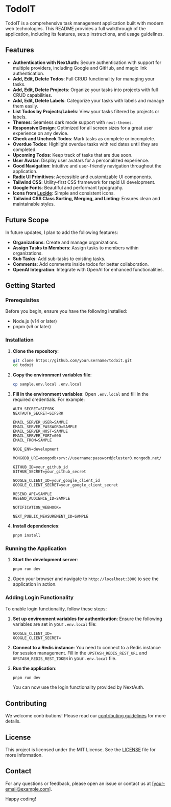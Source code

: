 # TodoIT

TodoIT is a comprehensive task management application built with modern web technologies. This README provides a full walkthrough of the application, including its features, setup instructions, and usage guidelines.

## Features

- **Authentication with NextAuth**: Secure authentication with support for multiple providers, including Google and GitHub, and magic link authentication.
- **Add, Edit, Delete Todos**: Full CRUD functionality for managing your tasks.
- **Add, Edit, Delete Projects**: Organize your tasks into projects with full CRUD capabilities.
- **Add, Edit, Delete Labels**: Categorize your tasks with labels and manage them easily.
- **List Todos by Projects/Labels**: View your tasks filtered by projects or labels.
- **Themes**: Seamless dark mode support with `next-themes`.
- **Responsive Design**: Optimized for all screen sizes for a great user experience on any device.
- **Check and Uncheck Todos**: Mark tasks as complete or incomplete.
- **Overdue Todos**: Highlight overdue tasks with red dates until they are completed.
- **Upcoming Todos**: Keep track of tasks that are due soon.
- **User Avatar**: Display user avatars for a personalized experience.
- **Good Navigation**: Intuitive and user-friendly navigation throughout the application.
- **Radix UI Primitives**: Accessible and customizable UI components.
- **Tailwind CSS**: Utility-first CSS framework for rapid UI development.
- **Google Fonts**: Beautiful and performant typography.
- **Icons from [Lucide](https://lucide.dev)**: Simple and consistent icons.
- **Tailwind CSS Class Sorting, Merging, and Linting**: Ensures clean and maintainable styles.

## Future Scope

In future updates, I plan to add the following features:

- **Organizations**: Create and manage organizations.
- **Assign Tasks to Members**: Assign tasks to members within organizations.
- **Sub Tasks**: Add sub-tasks to existing tasks.
- **Comments**: Add comments inside todos for better collaboration.
- **OpenAI Integration**: Integrate with OpenAI for enhanced functionalities.

## Getting Started

### Prerequisites

Before you begin, ensure you have the following installed:

- Node.js (v14 or later)
- pnpm (v6 or later)

### Installation

1. **Clone the repository**:

   ```sh
   git clone https://github.com/yourusername/todoit.git
   cd todoit
   ```

2. **Copy the environment variables file**:

   ```sh
   cp sample.env.local .env.local
   ```

3. **Fill in the environment variables**:
   Open `.env.local` and fill in the required credentials. For example:

   ```env
   AUTH_SECRET=SIFSRK
   NEXTAUTH_SECRET=SIFSRK

   EMAIL_SERVER_USER=SAMPLE
   EMAIL_SERVER_PASSWORD=SAMPLE
   EMAIL_SERVER_HOST=SAMPLE
   EMAIL_SERVER_PORT=000
   EMAIL_FROM=SAMPLE

   NODE_ENV=development

   MONGODB_URI=mongodb+srv://username:password@cluster0.mongodb.net/

   GITHUB_ID=your_github_id
   GITHUB_SECRET=your_github_secret

   GOOGLE_CLIENT_ID=your_google_client_id
   GOOGLE_CLIENT_SECRET=your_google_client_secret

   RESEND_API=SAMPLE
   RESEND_AUDIENCE_ID=SAMPLE

   NOTIFICATION_WEBHOOK=

   NEXT_PUBLIC_MEASUREMENT_ID=SAMPLE
   ```

4. **Install dependencies**:
   ```sh
   pnpm install
   ```

### Running the Application

1. **Start the development server**:

   ```sh
   pnpm run dev
   ```

2. Open your browser and navigate to `http://localhost:3000` to see the application in action.

### Adding Login Functionality

To enable login functionality, follow these steps:

1. **Set up environment variables for authentication**:
   Ensure the following variables are set in your `.env.local` file:

   ```env
   GOOGLE_CLIENT_ID=
   GOOGLE_CLIENT_SECRET=
   ```

2. **Connect to a Redis instance**:
   You need to connect to a Redis instance for session management. Fill in the `UPSTASH_REDIS_REST_URL` and `UPSTASH_REDIS_REST_TOKEN` in your `.env.local` file.

3. **Run the application**:

   ```sh
   pnpm run dev
   ```

   You can now use the login functionality provided by NextAuth.

## Contributing

We welcome contributions! Please read our [contributing guidelines](CONTRIBUTING.md) for more details.

## License

This project is licensed under the MIT License. See the [LICENSE](LICENSE) file for more information.

## Contact

For any questions or feedback, please open an issue or contact us at [your-email@example.com].

Happy coding!
